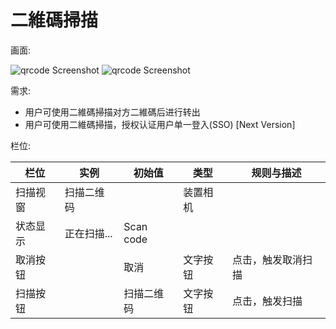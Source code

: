 # 二維碼掃描

画面:
	
![qrcode Screenshot](/docs/assets/screen-qrcode-scan.png)
![qrcode Screenshot](/docs/assets/screen-scanning.png)

需求:

* 用户可使用二維碼掃描对方二維碼后进行转出
* 用户可使用二維碼掃描，授权认证用户单一登入(SSO) [Next Version]

栏位:

栏位 | 实例 | 初始值 | 类型 | 规则与描述
------------- | ------------- | ------------- | ------------- | -------------
扫描视窗 | 扫描二维码 |  | 装置相机 | 
状态显示 | 正在扫描... | Scan code |
取消按钮 |  | 取消 | 文字按钮 | 点击，触发取消扫描
扫描按钮 |  | 扫描二维码 | 文字按钮 | 点击，触发扫描
